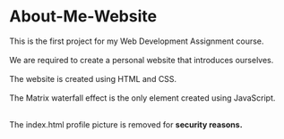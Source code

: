 # About-Me-Website  
This is the first project for my Web Development Assignment course.<br><br>
We are required to create a personal website that introduces ourselves.<br><br>
The website is created using HTML and CSS.<br><br>
The Matrix waterfall effect is the only element created using JavaScript.<br><br>

The index.html profile picture is removed for <strong>security reasons.</strong>